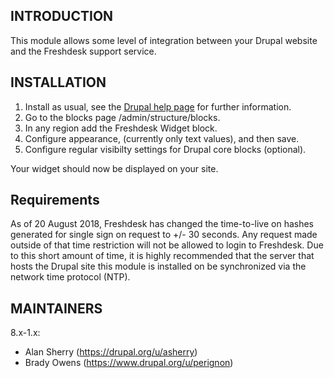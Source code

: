 INTRODUCTION
------------
This module allows some level of integration between your Drupal website and the Freshdesk support service.

INSTALLATION
------------
1. Install as usual, see the [Drupal help page](https://www.drupal.org/docs/8/extending-drupal-8/installing-contributed-modules-find-import-enable-configure-drupal-8) for further
information.
2. Go to the blocks page /admin/structure/blocks.
3. In any region add the Freshdesk Widget block.
4. Configure appearance, (currently only text values), and then save.
5. Configure regular visibilty settings for Drupal core blocks (optional).

Your widget should now be displayed on your site.

Requirements
-----------
As of 20 August 2018, Freshdesk has changed the time-to-live on hashes generated
for single sign on request to +/- 30 seconds. Any request made outside of that
time restriction will not be allowed to login to Freshdesk. Due to this short
amount of time, it is highly recommended that the server that hosts the Drupal
site this module is installed on be synchronized via the network time protocol (NTP).

MAINTAINERS
-----------
8.x-1.x:

* Alan Sherry (https://drupal.org/u/asherry)
* Brady Owens (https://www.drupal.org/u/perignon)